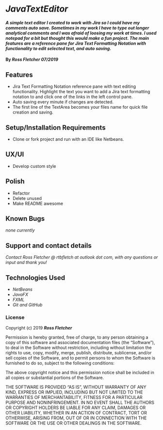 # _JavaTextEditor_

#### _A simple text editor I created to work with Jira so I could have my comments auto save. Sometimes in my work I have to type out longer analytical comments and I was afraid of loosing my work at times. I used notepad for a bit but thought this would make a fun project. The main features are a reference pane for Jira Text Formatting Notation with functionality to edit selected text, and auto saving._

#### By _**Ross Fletcher 07/2019**_

## Features
  * Jira Text Formatting Notation reference pane with text editing functionality. Highlight the text you want to add a Jira text formatting notation to and click one of the links in the left control pane.
  * Auto saving every minute if changes are detected.
  * The first line of the TextArea becomes your files name for quick file creation and saving.


## Setup/Installation Requirements
  * Clone or fork project and run with an IDE like Netbeans.


## UX/UI
  * Develop custom style

## Polish
  * Refactor
  * Delete unused
  * Make README awesome

## Known Bugs

_none currently_

## Support and contact details

_Contact Ross Fletcher @ rtbfletch at outlook dot com, with any questions or input and thank you!_

## Technologies Used

* _NetBeans_
* _JavaFX_
* _FXML_
* _Git and GitHub_

### License

Copyright (c) 2019 **_Ross Fletcher_**

Permission is hereby granted, free of charge, to any person obtaining a copy of this software and associated documentation files (the “Software”), to deal in the Software without restriction, including without limitation the rights to use, copy, modify, merge, publish, distribute, sublicense, and/or sell copies of the Software, and to permit persons to whom the Software is furnished to do so, subject to the following conditions:

The above copyright notice and this permission notice shall be included in all copies or substantial portions of the Software.

THE SOFTWARE IS PROVIDED “AS IS”, WITHOUT WARRANTY OF ANY KIND, EXPRESS OR IMPLIED, INCLUDING BUT NOT LIMITED TO THE WARRANTIES OF MERCHANTABILITY, FITNESS FOR A PARTICULAR PURPOSE AND NONINFRINGEMENT. IN NO EVENT SHALL THE AUTHORS OR COPYRIGHT HOLDERS BE LIABLE FOR ANY CLAIM, DAMAGES OR OTHER LIABILITY, WHETHER IN AN ACTION OF CONTRACT, TORT OR OTHERWISE, ARISING FROM, OUT OF OR IN CONNECTION WITH THE SOFTWARE OR THE USE OR OTHER DEALINGS IN THE SOFTWARE.
